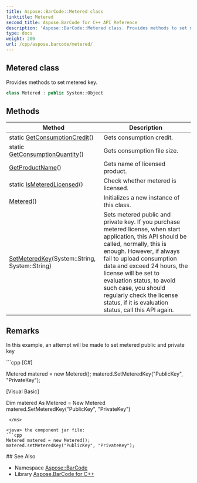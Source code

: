 ```yaml
---
title: Aspose::BarCode::Metered class
linktitle: Metered
second_title: Aspose.BarCode for C++ API Reference
description: 'Aspose::BarCode::Metered class. Provides methods to set metered key in C++.'
type: docs
weight: 200
url: /cpp/aspose.barcode/metered/
---
```

## Metered class


Provides methods to set metered key.

```cpp
class Metered : public System::Object
```

## Methods

| Method | Description |
| --- | --- |
| static [GetConsumptionCredit](./getconsumptioncredit/)() | Gets consumption credit. |
| static [GetConsumptionQuantity](./getconsumptionquantity/)() | Gets consumption file size. |
| [GetProductName](./getproductname/)() | Gets name of licensed product. |
| static [IsMeteredLicensed](./ismeteredlicensed/)() | Check whether metered is licensed. |
| [Metered](./metered/)() | Initializes a new instance of this class. |
| [SetMeteredKey](./setmeteredkey/)(System::String, System::String) | Sets metered public and private key. If you purchase metered license, when start application, this API should be called, normally, this is enough. However, if always fail to upload consumption data and exceed 24 hours, the license will be set to evaluation status, to avoid such case, you should regularly check the license status, if it is evaluation status, call this API again. |
## Remarks


In this example, an attempt will be made to set metered public and private key

<ms> 
```cpp
[C#]

Metered matered = new Metered();
matered.SetMeteredKey("PublicKey", "PrivateKey");


[Visual Basic]

Dim matered As Metered = New Metered
matered.SetMeteredKey("PublicKey", "PrivateKey")
```
 </ms>

<java> the component jar file: 
```cpp
Metered matered = new Metered();
matered.setMeteredKey("PublicKey", "PrivateKey");
```
 </java>
## See Also

* Namespace [Aspose::BarCode](../)
* Library [Aspose.BarCode for C++](../../)
